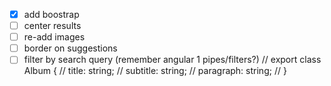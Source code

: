 - [x] add boostrap
- [ ] center results
- [ ] re-add images
- [ ] border on suggestions
- [ ] filter by search query (remember angular 1 pipes/filters?)
  // export class Album {
  //   title: string;
  //   subtitle: string;
  //   paragraph: string;
  // }
